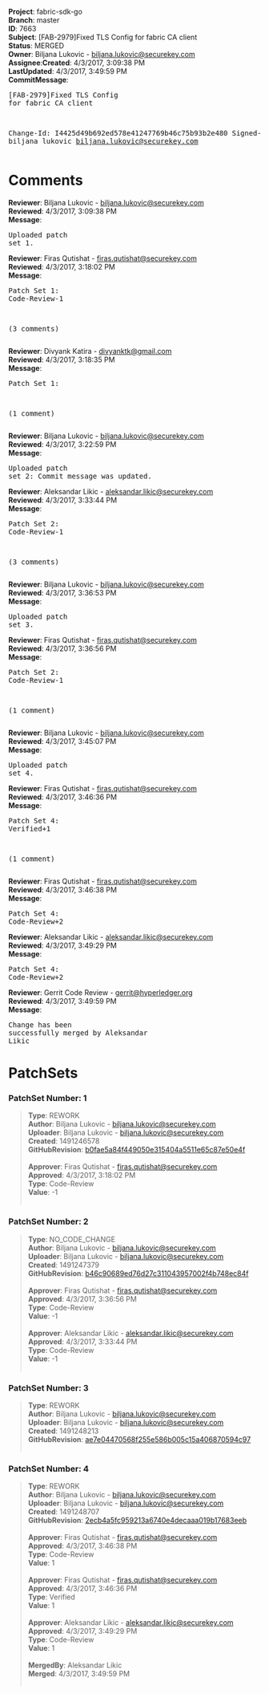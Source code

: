 <strong>Project</strong>: fabric-sdk-go</br><strong>Branch</strong>: master<br><strong>ID</strong>: 7663<br><strong>Subject</strong>: [FAB-2979]Fixed TLS Config for fabric CA client<br><strong>Status</strong>: MERGED<br><strong>Owner</strong>: Biljana Lukovic - biljana.lukovic@securekey.com<br><strong>Assignee</strong>:<strong>Created</strong>: 4/3/2017, 3:09:38 PM<br><strong>LastUpdated</strong>: 4/3/2017, 3:49:59 PM<br><strong>CommitMessage</strong>:<br><pre>[FAB-2979]Fixed TLS Config for fabric CA client

Change-Id: I4425d49b692ed578e41247769b46c75b93b2e480
Signed-off-by: biljana lukovic <biljana.lukovic@securekey.com>
</pre><h1>Comments</h1><strong>Reviewer</strong>: Biljana Lukovic - biljana.lukovic@securekey.com<br><strong>Reviewed</strong>: 4/3/2017, 3:09:38 PM<br><strong>Message</strong>: <pre>Uploaded patch set 1.</pre><strong>Reviewer</strong>: Firas Qutishat - firas.qutishat@securekey.com<br><strong>Reviewed</strong>: 4/3/2017, 3:18:02 PM<br><strong>Message</strong>: <pre>Patch Set 1: Code-Review-1

(3 comments)</pre><strong>Reviewer</strong>: Divyank Katira - divyanktk@gmail.com<br><strong>Reviewed</strong>: 4/3/2017, 3:18:35 PM<br><strong>Message</strong>: <pre>Patch Set 1:

(1 comment)</pre><strong>Reviewer</strong>: Biljana Lukovic - biljana.lukovic@securekey.com<br><strong>Reviewed</strong>: 4/3/2017, 3:22:59 PM<br><strong>Message</strong>: <pre>Uploaded patch set 2: Commit message was updated.</pre><strong>Reviewer</strong>: Aleksandar Likic - aleksandar.likic@securekey.com<br><strong>Reviewed</strong>: 4/3/2017, 3:33:44 PM<br><strong>Message</strong>: <pre>Patch Set 2: Code-Review-1

(3 comments)</pre><strong>Reviewer</strong>: Biljana Lukovic - biljana.lukovic@securekey.com<br><strong>Reviewed</strong>: 4/3/2017, 3:36:53 PM<br><strong>Message</strong>: <pre>Uploaded patch set 3.</pre><strong>Reviewer</strong>: Firas Qutishat - firas.qutishat@securekey.com<br><strong>Reviewed</strong>: 4/3/2017, 3:36:56 PM<br><strong>Message</strong>: <pre>Patch Set 2: Code-Review-1

(1 comment)</pre><strong>Reviewer</strong>: Biljana Lukovic - biljana.lukovic@securekey.com<br><strong>Reviewed</strong>: 4/3/2017, 3:45:07 PM<br><strong>Message</strong>: <pre>Uploaded patch set 4.</pre><strong>Reviewer</strong>: Firas Qutishat - firas.qutishat@securekey.com<br><strong>Reviewed</strong>: 4/3/2017, 3:46:36 PM<br><strong>Message</strong>: <pre>Patch Set 4: Verified+1

(1 comment)</pre><strong>Reviewer</strong>: Firas Qutishat - firas.qutishat@securekey.com<br><strong>Reviewed</strong>: 4/3/2017, 3:46:38 PM<br><strong>Message</strong>: <pre>Patch Set 4: Code-Review+2</pre><strong>Reviewer</strong>: Aleksandar Likic - aleksandar.likic@securekey.com<br><strong>Reviewed</strong>: 4/3/2017, 3:49:29 PM<br><strong>Message</strong>: <pre>Patch Set 4: Code-Review+2</pre><strong>Reviewer</strong>: Gerrit Code Review - gerrit@hyperledger.org<br><strong>Reviewed</strong>: 4/3/2017, 3:49:59 PM<br><strong>Message</strong>: <pre>Change has been successfully merged by Aleksandar Likic</pre><h1>PatchSets</h1><h3>PatchSet Number: 1</h3><blockquote><strong>Type</strong>: REWORK<br><strong>Author</strong>: Biljana Lukovic - biljana.lukovic@securekey.com<br><strong>Uploader</strong>: Biljana Lukovic - biljana.lukovic@securekey.com<br><strong>Created</strong>: 1491246578<br><strong>GitHubRevision</strong>: [b0fae5a84f449050e315404a5511e65c87e50e4f](https://github.com/hyperledger/fabric-sdk-go/commit/b0fae5a84f449050e315404a5511e65c87e50e4f)<br><br><strong>Approver</strong>: Firas Qutishat - firas.qutishat@securekey.com<br><strong>Approved</strong>: 4/3/2017, 3:18:02 PM<br><strong>Type</strong>: Code-Review<br><strong>Value</strong>: -1<br><br></blockquote><h3>PatchSet Number: 2</h3><blockquote><strong>Type</strong>: NO_CODE_CHANGE<br><strong>Author</strong>: Biljana Lukovic - biljana.lukovic@securekey.com<br><strong>Uploader</strong>: Biljana Lukovic - biljana.lukovic@securekey.com<br><strong>Created</strong>: 1491247379<br><strong>GitHubRevision</strong>: [b46c90689ed76d27c311043957002f4b748ec84f](https://github.com/hyperledger/fabric-sdk-go/commit/b46c90689ed76d27c311043957002f4b748ec84f)<br><br><strong>Approver</strong>: Firas Qutishat - firas.qutishat@securekey.com<br><strong>Approved</strong>: 4/3/2017, 3:36:56 PM<br><strong>Type</strong>: Code-Review<br><strong>Value</strong>: -1<br><br><strong>Approver</strong>: Aleksandar Likic - aleksandar.likic@securekey.com<br><strong>Approved</strong>: 4/3/2017, 3:33:44 PM<br><strong>Type</strong>: Code-Review<br><strong>Value</strong>: -1<br><br></blockquote><h3>PatchSet Number: 3</h3><blockquote><strong>Type</strong>: REWORK<br><strong>Author</strong>: Biljana Lukovic - biljana.lukovic@securekey.com<br><strong>Uploader</strong>: Biljana Lukovic - biljana.lukovic@securekey.com<br><strong>Created</strong>: 1491248213<br><strong>GitHubRevision</strong>: [ae7e04470568f255e586b005c15a406870594c97](https://github.com/hyperledger/fabric-sdk-go/commit/ae7e04470568f255e586b005c15a406870594c97)<br><br></blockquote><h3>PatchSet Number: 4</h3><blockquote><strong>Type</strong>: REWORK<br><strong>Author</strong>: Biljana Lukovic - biljana.lukovic@securekey.com<br><strong>Uploader</strong>: Biljana Lukovic - biljana.lukovic@securekey.com<br><strong>Created</strong>: 1491248707<br><strong>GitHubRevision</strong>: [2ecb4a5fc959213a6740e4decaaa019b17683eeb](https://github.com/hyperledger/fabric-sdk-go/commit/2ecb4a5fc959213a6740e4decaaa019b17683eeb)<br><br><strong>Approver</strong>: Firas Qutishat - firas.qutishat@securekey.com<br><strong>Approved</strong>: 4/3/2017, 3:46:38 PM<br><strong>Type</strong>: Code-Review<br><strong>Value</strong>: 1<br><br><strong>Approver</strong>: Firas Qutishat - firas.qutishat@securekey.com<br><strong>Approved</strong>: 4/3/2017, 3:46:36 PM<br><strong>Type</strong>: Verified<br><strong>Value</strong>: 1<br><br><strong>Approver</strong>: Aleksandar Likic - aleksandar.likic@securekey.com<br><strong>Approved</strong>: 4/3/2017, 3:49:29 PM<br><strong>Type</strong>: Code-Review<br><strong>Value</strong>: 1<br><br><strong>MergedBy</strong>: Aleksandar Likic<br><strong>Merged</strong>: 4/3/2017, 3:49:59 PM<br><br></blockquote>
